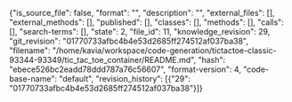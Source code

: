 {"is_source_file": false, "format": "", "description": "", "external_files": [], "external_methods": [], "published": [], "classes": [], "methods": [], "calls": [], "search-terms": [], "state": 2, "file_id": 11, "knowledge_revision": 29, "git_revision": "01770733afbc4b4e53d2685ff274512af037ba38", "filename": "/home/kavia/workspace/code-generation/tictactoe-classic-93344-93349/tic_tac_toe_container/README.md", "hash": "ebece526bc2eadd78ddd787a76c56607", "format-version": 4, "code-base-name": "default", "revision_history": [{"29": "01770733afbc4b4e53d2685ff274512af037ba38"}]}